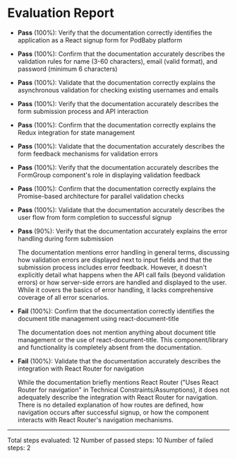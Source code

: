 # Evaluation Report

- **Pass** (100%): Verify that the documentation correctly identifies the application as a React signup form for PodBaby platform
- **Pass** (100%): Confirm that the documentation accurately describes the validation rules for name (3-60 characters), email (valid format), and password (minimum 6 characters)
- **Pass** (100%): Validate that the documentation correctly explains the asynchronous validation for checking existing usernames and emails
- **Pass** (100%): Verify that the documentation accurately describes the form submission process and API interaction
- **Pass** (100%): Confirm that the documentation correctly explains the Redux integration for state management
- **Pass** (100%): Validate that the documentation accurately describes the form feedback mechanisms for validation errors
- **Pass** (100%): Verify that the documentation accurately describes the FormGroup component's role in displaying validation feedback
- **Pass** (100%): Confirm that the documentation correctly explains the Promise-based architecture for parallel validation checks
- **Pass** (100%): Validate that the documentation accurately describes the user flow from form completion to successful signup
- **Pass** (90%): Verify that the documentation accurately explains the error handling during form submission

   The documentation mentions error handling in general terms, discussing how validation errors are displayed next to input fields and that the submission process includes error feedback. However, it doesn't explicitly detail what happens when the API call fails (beyond validation errors) or how server-side errors are handled and displayed to the user. While it covers the basics of error handling, it lacks comprehensive coverage of all error scenarios.

- **Fail** (100%): Confirm that the documentation correctly identifies the document title management using react-document-title

   The documentation does not mention anything about document title management or the use of react-document-title. This component/library and functionality is completely absent from the documentation.

- **Fail** (100%): Validate that the documentation accurately describes the integration with React Router for navigation

   While the documentation briefly mentions React Router ("Uses React Router for navigation" in Technical Constraints/Assumptions), it does not adequately describe the integration with React Router for navigation. There is no detailed explanation of how routes are defined, how navigation occurs after successful signup, or how the component interacts with React Router's navigation mechanisms.

---

Total steps evaluated: 12
Number of passed steps: 10
Number of failed steps: 2